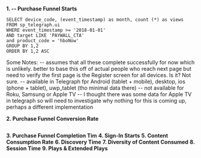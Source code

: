 **1. -- Purchase Funnel Starts**

```
SELECT device_code, (event_timestamp) as month, count (*) as views 
FROM sp_telegraph.ui
WHERE event_timestamp >= '2018-01-01'
AND target LIKE 'PAYWALL_CTA'   
and product_code = 'hboNow'
GROUP BY 1,2
ORDER BY 1,2 ASC
```

Some Notes: 
-- assumes that all these complete successfully for now which is unlikely. better to base this off of actual people who reach next page but need to verify the first page is the Register screen for all devices. Is it? Not sure.
-- available in Telegraph fpr Android (tablet + mobile), desktop, ios (phone + tablet), uwp_tablet (tho minimal data there)
-- not available for Roku, Samsung or Apple TV
-- I thought there was some data for Apple TV in telegraph so will need to investigate why nothing for this is coming up, perhaps a different implementation

**2.       Purchase Funnel Conversion Rate**

```
```


**3.       Purchase Funnel Completion Tim**
**4.       Sign-In Starts**
**5.       Content Consumption Rate**
**6.       Discovery Time**
**7.       Diversity of Content Consumed**
**8.       Session Time**
**9.       Plays & Extended Plays**

